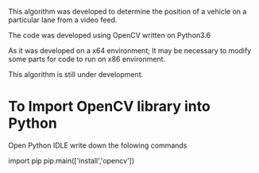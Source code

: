 
This algorithm was developed to determine the position of a vehicle on a particular lane from a video feed.

The code was developed using OpenCV written on Python3.6

As it was developed on a x64 environment; It may be necessary to modify some parts for code to run on x86 environment.

This algorithm is still under development.


# To Import OpenCV library into Python

Open Python IDLE 
write down the folowing commands
  
  import pip
  pip.main(['install','opencv'])
  
